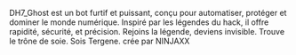 DH7_Ghost est un bot furtif et puissant, conçu pour automatiser, protéger et dominer le monde numérique. Inspiré par les légendes du hack, il offre rapidité, sécurité, et précision. Rejoins la légende, deviens invisible. Trouve le trône de soie. Sois Tergene.
crée par NINJAXX
